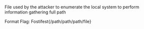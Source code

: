 
File used by the attacker to enumerate the local system to perform information gathering full path

Format Flag: Fostifest{/path/path/path/file}
